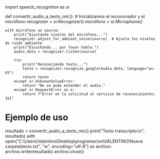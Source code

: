 import speech_recognition as sr

def convertir_audio_a_texto_mic():
    # Inicializamos el reconocedor y el micrófono
    recognizer = sr.Recognizer()
    micrófono = sr.Microphone()

    with micrófono as source:
        print("Ajustando niveles del micrófono...")
        recognizer.adjust_for_ambient_noise(source)  # Ajusta los niveles de ruido ambiente
        print("Escuchando... por favor hable.")
        audio_data = recognizer.listen(source)

        try:
            print("Reconociendo texto...")
            texto = recognizer.recognize_google(audio_data, language="es-ES")
            return texto
        except sr.UnknownValueError:
            return "No se pudo entender el audio."
        except sr.RequestError as e:
            return f"Error en la solicitud al servicio de reconocimiento: {e}"

# Ejemplo de uso
resultado = convertir_audio_a_texto_mic()
print("Texto transcripto:\n", resultado)
with open("C:\\Users\\Valentino\\Desktop\\programacion\\VALENTINO\\Nueva carpeta\\texto.txt", "w", encoding="utf-8") as archivo:
    archivo.write(resultado)
archivo.close()
